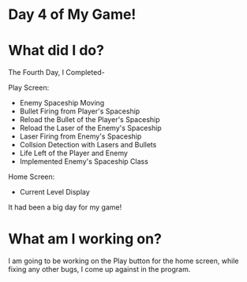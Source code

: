 # Day 4 of My Game!

# What did I do?

The Fourth Day, I Completed-

Play Screen:

* Enemy Spaceship Moving
* Bullet Firing from Player's Spaceship
* Reload the Bullet of the Player's Spaceship
* Reload the Laser of the Enemy's Spaceship
* Laser Firing from Enemy's Spaceship
* Collsion Detection with Lasers and Bullets
* Life Left of the Player and Enemy
* Implemented Enemy's Spaceship Class

Home Screen:

* Current Level Display

It had been a big day for my game!

# What am I working on? 

I am going to be working on the Play button for the home screen, while fixing any other bugs, I come up against in the program.
